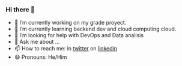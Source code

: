### Hi there 👋

- 🔭 I’m currently working on my grade proyect.
- 🌱 I’m currently learning backend dev and cloud computing cloud.
- 🤔 I’m looking for help with DevOps and Data analisis
- 💬 Ask me about ...
- 📫 How to reach me: in [twitter]([url](https://twitter.com/NeveCodeSTUFF)) on [linkedin]([url](https://www.linkedin.com/in/alejandroforerog/))
- 😄 Pronouns: He/Him

